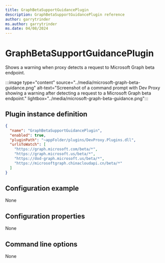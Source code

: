 ```yaml
---
title: GraphBetaSupportGuidancePlugin
description: GraphBetaSupportGuidancePlugin reference
author: garrytrinder
ms.author: garrytrinder
ms.date: 04/08/2024
---
```


# GraphBetaSupportGuidancePlugin

Shows a warning when proxy detects a request to Microsoft Graph beta endpoint.

:::image type="content" source="../media/microsoft-graph-beta-guidance.png" alt-text="Screenshot of a command prompt with Dev Proxy showing a warning after detecting a request to a Microsoft Graph beta endpoint." lightbox="../media/microsoft-graph-beta-guidance.png":::

## Plugin instance definition

```json
{
  "name": "GraphBetaSupportGuidancePlugin",
  "enabled": true,
  "pluginPath": "~appFolder/plugins/DevProxy.Plugins.dll",
  "urlsToWatch": [
    "https://graph.microsoft.com/beta/*",
    "https://graph.microsoft.us/beta/*",
    "https://dod-graph.microsoft.us/beta/*",
    "https://microsoftgraph.chinacloudapi.cn/beta/*"
  ]
}
```

## Configuration example

None

## Configuration properties

None

## Command line options

None

